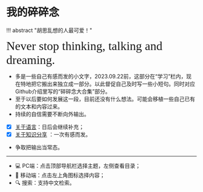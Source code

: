 # 我的碎碎念


!!! abstract "胡思乱想的人最可爱！"
    

<font size = 6 face = "SnellRoundHand" >Never stop thinking, talking and dreaming.</font>



- 多是一些自己有感而发的小文字，2023.09.22前，这部分在“学习”栏内，现在特地把它搬出来独立成一部分。以此督促自己及时写一些小短句。同时对应Github介绍里写的“碎碎念大合集”部分。
- 至于以后要如何发展这一段，目前还没有什么想法。可能会移植一些自己已有的文本和内容过来。
- 持续的自信需要不断向外输出。
- [x] [关于语言](./About_language.md)：日后会继续补充；
- [x] [关于知识分享](./Knowledge_share.md) ：一次有感而发。
- 争取把输出当常态。



-----

- 💻 PC端：点击顶部导航栏选择主题，左侧查看目录；
- 📱 移动端：点击左上角图标选择内容；
- 🔍 搜索：支持中文检索。